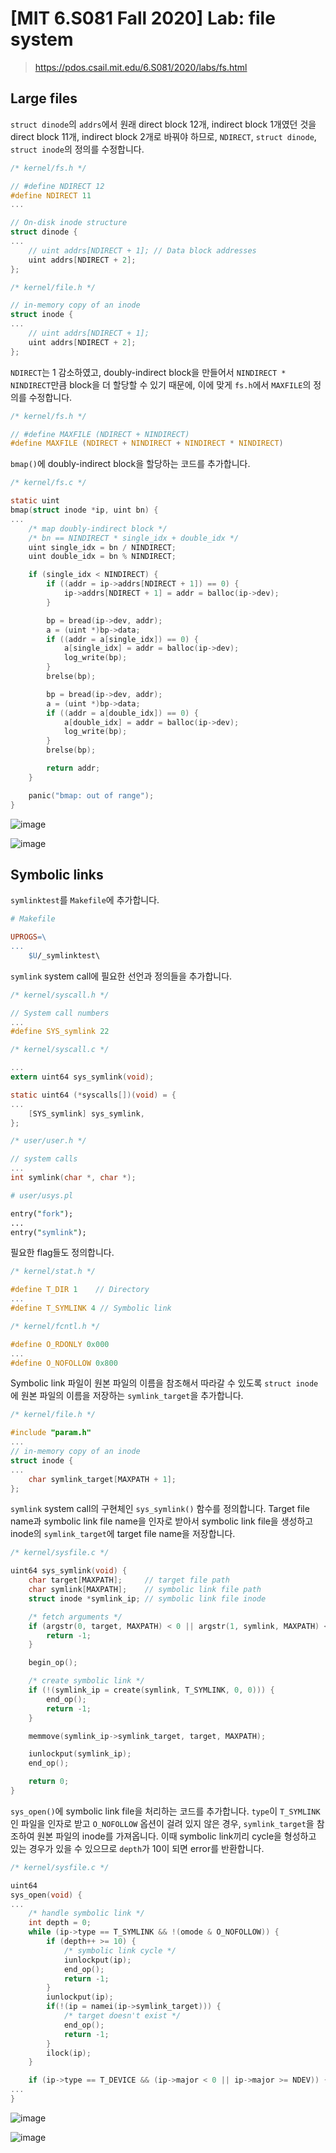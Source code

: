 # [MIT 6.S081 Fall 2020] Lab: file system

> https://pdos.csail.mit.edu/6.S081/2020/labs/fs.html

## Large files

`struct dinode`의 `addrs`에서 원래 direct block 12개, indirect block 1개였던 것을 direct block 11개, indirect block 2개로 바꿔야 하므로, `NDIRECT`, `struct dinode`, `struct inode`의 정의를 수정합니다.

```c
/* kernel/fs.h */

// #define NDIRECT 12
#define NDIRECT 11
...

// On-disk inode structure
struct dinode {
...
    // uint addrs[NDIRECT + 1]; // Data block addresses
    uint addrs[NDIRECT + 2];
};
```

```c
/* kernel/file.h */

// in-memory copy of an inode
struct inode {
...
    // uint addrs[NDIRECT + 1];
    uint addrs[NDIRECT + 2];
};
```

`NDIRECT`는 1 감소하였고, doubly-indirect block을 만들어서 `NINDIRECT * NINDIRECT`만큼 block을 더 할당할 수 있기 때문에, 이에 맞게 `fs.h`에서 `MAXFILE`의 정의를 수정합니다.

```c
/* kernel/fs.h */

// #define MAXFILE (NDIRECT + NINDIRECT)
#define MAXFILE (NDIRECT + NINDIRECT + NINDIRECT * NINDIRECT)
```

`bmap()`에 doubly-indirect block을 할당하는 코드를 추가합니다.

```c
/* kernel/fs.c */

static uint
bmap(struct inode *ip, uint bn) {
...
    /* map doubly-indirect block */
    /* bn == NINDIRECT * single_idx + double_idx */
    uint single_idx = bn / NINDIRECT;
    uint double_idx = bn % NINDIRECT;

    if (single_idx < NINDIRECT) {
        if ((addr = ip->addrs[NDIRECT + 1]) == 0) {
            ip->addrs[NDIRECT + 1] = addr = balloc(ip->dev);
        }

        bp = bread(ip->dev, addr);
        a = (uint *)bp->data;
        if ((addr = a[single_idx]) == 0) {
            a[single_idx] = addr = balloc(ip->dev);
            log_write(bp);
        }
        brelse(bp);

        bp = bread(ip->dev, addr);
        a = (uint *)bp->data;
        if ((addr = a[double_idx]) == 0) {
            a[double_idx] = addr = balloc(ip->dev);
            log_write(bp);
        }
        brelse(bp);

        return addr;
    }

    panic("bmap: out of range");
}
```

![image](https://github.com/h0meb0dy/h0meb0dy/assets/104156058/d0286767-983e-4796-bb8d-c3022b70a286)

![image](https://github.com/h0meb0dy/h0meb0dy/assets/104156058/64dcf98e-cfc1-41a6-a734-cee7e7bdec3c)

## Symbolic links

`symlinktest`를 `Makefile`에 추가합니다.

```makefile
# Makefile

UPROGS=\
...
	$U/_symlinktest\
```

`symlink` system call에 필요한 선언과 정의들을 추가합니다.

```c
/* kernel/syscall.h */

// System call numbers
...
#define SYS_symlink 22
```

```c
/* kernel/syscall.c */

...
extern uint64 sys_symlink(void);

static uint64 (*syscalls[])(void) = {
...
    [SYS_symlink] sys_symlink,
};
```

```c
/* user/user.h */

// system calls
...
int symlink(char *, char *);
```

```perl
# user/usys.pl

entry("fork");
...
entry("symlink");
```

필요한 flag들도 정의합니다.

```c
/* kernel/stat.h */

#define T_DIR 1    // Directory
...
#define T_SYMLINK 4 // Symbolic link
```

```c
/* kernel/fcntl.h */

#define O_RDONLY 0x000
...
#define O_NOFOLLOW 0x800
```

Symbolic link 파일이 원본 파일의 이름을 참조해서 따라갈 수 있도록 `struct inode`에 원본 파일의 이름을 저장하는 `symlink_target`을 추가합니다.

```c
/* kernel/file.h */

#include "param.h"
...
// in-memory copy of an inode
struct inode {
...
    char symlink_target[MAXPATH + 1];
};
```

`symlink` system call의 구현체인 `sys_symlink()` 함수를 정의합니다. Target file name과 symbolic link file name을 인자로 받아서 symbolic link file을 생성하고 inode의 `symlink_target`에 target file name을 저장합니다.

```c
/* kernel/sysfile.c */

uint64 sys_symlink(void) {
    char target[MAXPATH];     // target file path
    char symlink[MAXPATH];    // symbolic link file path
    struct inode *symlink_ip; // symbolic link file inode

    /* fetch arguments */
    if (argstr(0, target, MAXPATH) < 0 || argstr(1, symlink, MAXPATH) < 0) {
        return -1;
    }

    begin_op();

    /* create symbolic link */
    if (!(symlink_ip = create(symlink, T_SYMLINK, 0, 0))) {
        end_op();
        return -1;
    }

    memmove(symlink_ip->symlink_target, target, MAXPATH);

    iunlockput(symlink_ip);
    end_op();

    return 0;
}
```

`sys_open()`에 symbolic link file을 처리하는 코드를 추가합니다. `type`이 `T_SYMLINK`인 파일을 인자로 받고 `O_NOFOLLOW` 옵션이 걸려 있지 않은 경우, `symlink_target`을 참조하여 원본 파일의 inode를 가져옵니다. 이때 symbolic link끼리 cycle을 형성하고 있는 경우가 있을 수 있으므로 `depth`가 10이 되면 error를 반환합니다.

```c
/* kernel/sysfile.c */

uint64
sys_open(void) {
...
    /* handle symbolic link */
    int depth = 0;
    while (ip->type == T_SYMLINK && !(omode & O_NOFOLLOW)) {
        if (depth++ >= 10) {
            /* symbolic link cycle */
            iunlockput(ip);
            end_op();
            return -1;
        }
        iunlockput(ip);
        if(!(ip = namei(ip->symlink_target))) {
            /* target doesn't exist */
            end_op();
            return -1;
        }
        ilock(ip);
    }

    if (ip->type == T_DEVICE && (ip->major < 0 || ip->major >= NDEV)) {
...
}
```

![image](https://github.com/h0meb0dy/h0meb0dy/assets/104156058/a76a943c-8999-4d6e-abfb-0c2ee4f7daf0)

![image](https://github.com/h0meb0dy/h0meb0dy/assets/104156058/089eda06-f864-461a-886c-a56629f50068)
